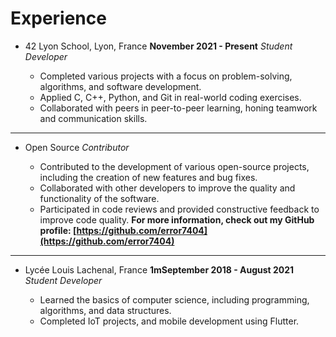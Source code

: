 # Experience

- 42 Lyon School, Lyon, France              **November 2021 - Present**
*Student Developer*

  - Completed various projects with a focus on problem-solving, algorithms, and software development.
  - Applied C, C++, Python, and Git in real-world coding exercises.
  - Collaborated with peers in peer-to-peer learning, honing teamwork and communication skills.

---

- Open Source
*Contributor*

  - Contributed to the development of various open-source projects, including the creation of new features and bug fixes.
  - Collaborated with other developers to improve the quality and functionality of the software.
  - Participated in code reviews and provided constructive feedback to improve code quality.
  **For more information, check out my GitHub profile: [https://github.com/error7404](https://github.com/error7404)**

---

- Lycée Louis Lachenal, France          **1mSeptember 2018 - August 2021**
*Student Developer*

  - Learned the basics of computer science, including programming, algorithms, and data structures.
  - Completed IoT projects, and mobile development using Flutter.
